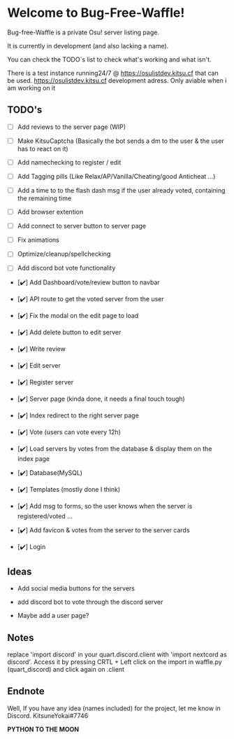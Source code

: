 # Welcome to Bug-Free-Waffle!

Bug-free-Waffle is a private Osu! server listing page.

It is currently in development (and also lacking a name).

You can check the TODO´s list to check what's working and what isn't.

There is a test instance running24/7 @ https://osulistdev.kitsu.cf that can be used.
https://osulistdev.kitsu.cf development adress. Only aviable when i am working on it
## TODO's

- [ ] Add reviews to the server page (WIP)

- [ ] Make KitsuCaptcha (Basically the bot sends a dm to the user & the user has to react on it)

- [ ] Add namechecking to register / edit

- [ ] Add Tagging pills (Like Relax/AP/Vanilla/Cheating/good Anticheat ...)

- [ ] Add a time to to the flash dash msg if the user already voted, containing the remaining time

- [ ] Add browser extention

- [ ] Add connect to server button to server page

- [ ] Fix animations

- [ ] Optimize/cleanup/spellchecking

- [ ] Add discord bot vote functionality

- [✔️] Add Dashboard/vote/review button to navbar

- [✔️] API route to get the voted server from the user

- [✔️] Fix the modal on the edit page to load

- [✔️] Add delete button to edit server

- [✔️] Write review

- [✔️] Edit server

- [✔️] Register server

- [✔️] Server page (kinda done, it needs a final touch tough)

- [✔️] Index redirect to the right server page

- [✔️] Vote (users can vote every 12h)

- [✔️] Load servers by votes from the database & display them on the index page

- [✔️] Database(MySQL)

- [✔️] Templates (mostly done I think)

- [✔️] Add msg to forms, so the user knows when the server is registered/voted ...

- [✔️] Add favicon & votes from the server to the server cards

- [✔️] Login

## Ideas

- Add social media buttons for the servers

- add discord bot to vote through the discord server

- Maybe add a user page?

## Notes

replace 'import discord' in your quart.discord.client with 'import nextcord as discord'. Access it by pressing CRTL + Left click on the 
import in waffle.py (quart_discord) and click again on .client

## Endnote

Well,
If you have any idea (names included) for the project, let me know in Discord. KitsuneYokai#7746

**PYTHON TO THE MOON**